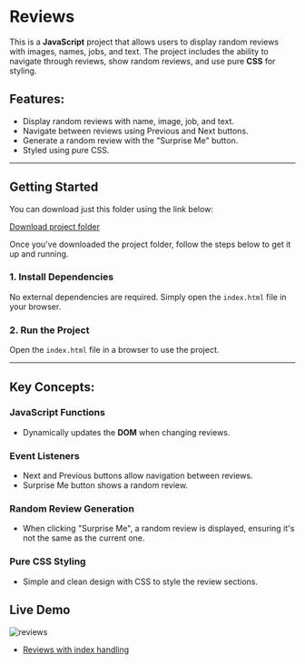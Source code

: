 # Reviews

This is a **JavaScript** project that allows users to display random reviews with images, names, jobs, and text. The project includes the ability to navigate through reviews, show random reviews, and use pure **CSS** for styling.

## Features:
- Display random reviews with name, image, job, and text.
- Navigate between reviews using Previous and Next buttons.
- Generate a random review with the "Surprise Me" button.
- Styled using pure CSS.

---

## Getting Started

You can download just this folder using the link below:

[Download project folder](https://downgit.github.io/#/home?url=https://github.com/armandomzn/javascript-components/tree/main/reviews)

Once you've downloaded the project folder, follow the steps below to get it up and running.

### 1. Install Dependencies
No external dependencies are required. Simply open the `index.html` file in your browser.

### 2. Run the Project
Open the `index.html` file in a browser to use the project.

---

## Key Concepts:

### JavaScript Functions
- Dynamically updates the **DOM** when changing reviews.

### Event Listeners

- Next and Previous buttons allow navigation between reviews.
- Surprise Me button shows a random review.

### Random Review Generation

- When clicking "Surprise Me", a random review is displayed, ensuring it's not the same as the current one.

### Pure CSS Styling
- Simple and clean design with CSS to style the review sections.

## Live Demo
![reviews](https://github.com/user-attachments/assets/9fbde768-8e5b-40be-9274-d5ce49652f90)
- [Reviews with index handling](https://polite-cendol-435002.netlify.app/)

